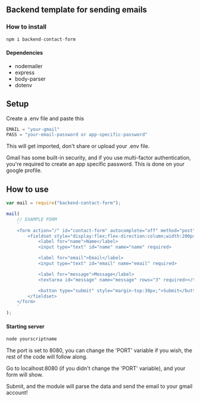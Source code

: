## Backend template for sending emails
### How to install 
```javascript
npm i backend-contact-form
```
#### Dependencies 
* nodemailer <br>
* express <br>
* body-parser <br>
* dotenv

## Setup

Create a .env file and paste this
```javascript
EMAIL = "your-gmail"
PASS = "your-email-password or app-specific-password"
```
This will get imported, don't share or upload your .env file.

Gmail has some built-in security, and if you use multi-factor authentication, you're required to create an app specific password. This is done on your google profile.

## How to use

```javascript
var mail = require("backend-contact-form");

mail(
    // EXAMPLE FORM
    `
    <form action="/" id="contact-form" autocomplete="off" method="post">
        <fieldset style="display:flex;flex-direction:column;width:200px;height:200px;">
            <label for="name">Name</label>
            <input type="text" id="name" name="name" required>

            <label for="email">Email</label>
            <input type="text" id="email" name="email" required>

            <label for="message">Message</label>
            <textarea id="message" name="message" rows="3" required></textarea>

            <button type="submit" style="margin-top:30px;">Submit</button>
        </fieldset>
    </form>
    `
);
```

#### Starting server

```javascript
node yourscriptname
```

The port is set to 8080, you can change the 'PORT' variable if you wish, the rest of the code will follow along.


Go to localhost:8080 (if you didn't change the 'PORT' variable), and your form will show.

Submit, and the module will parse the data and send the email to your gmail account!

